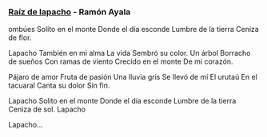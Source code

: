 ### [Raíz de lapacho](https://www.youtube.com/watch?v=i-mwsUGBzI4) - Ramón Ayala

ombúes
Solito en el monte
Donde el día esconde
Lumbre de la tierra
Ceniza de flor.

Lapacho
También en mi alma
La vida
Sembró su color.
Un árbol
Borracho de sueños
Con ramas de viento
Crecido en el monte
De mi corazón.

Pájaro de amor
Fruta de pasión
Una lluvia gris
Se llevó de mí
El urutaú
En el tacuaral
Canta su dolor
Sin fin.

Lapacho
Solito en el monte
Donde el día esconde
Lumbre de la tierra
Ceniza de sol.
Lapacho

Lapacho...
